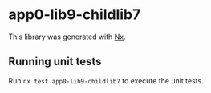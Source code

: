 # app0-lib9-childlib7

This library was generated with [Nx](https://nx.dev).

## Running unit tests

Run `nx test app0-lib9-childlib7` to execute the unit tests.

